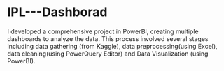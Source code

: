 # IPL---Dashborad
I developed a comprehensive project in PowerBI, creating multiple dashboards to analyze the data. This process involved several stages including data gathering (from Kaggle), data preprocessing(using Excel), data cleaning(using PowerQuery Editor) and Data Visualization (using PowerBI).
